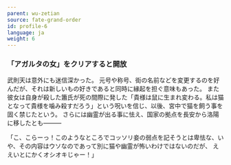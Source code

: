 ```yaml
---
parent: wu-zetian
source: fate-grand-order
id: profile-6
language: ja
weight: 6
---
```


### 「アガルタの女」をクリアすると開放

武則天は意外にも迷信深かった。
元号や称号、街の名前などを変更するのを好んだが、それは新しいもの好きであると同時に縁起を担ぐ意味もあった。
また彼女は自身が殺した簫氏が死の間際に発した「貴様は鼠に生まれ変わる。私は猫となって貴様を噛み殺すだろう」という呪いを信じ、以後、宮中で猫を飼う事を固く禁じたという。
さらには幽霊が出る事に怯え、国家の拠点を長安から洛陽に移したとも―――

「こ、こらーっ！このようなところでコッソリ妾の弱点を記そうとは卑怯な、いや、その内容はウソなのであって別に猫や幽霊が怖いわけではないのだが、
ええいとにかくオシオキじゃー！」
